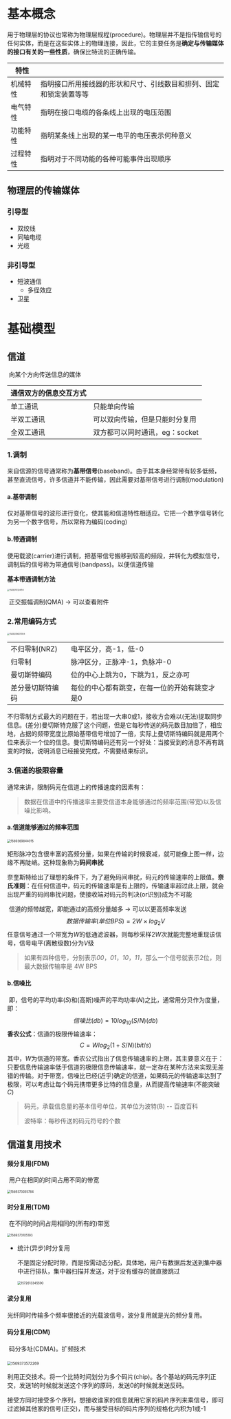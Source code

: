 # 基本概念

​	用于物理层的协议也常称为物理层规程(procedure)。物理层并不是指传输信号的任何实体，而是在这些实体上的物理连接，因此，它的主要任务是**确定与传输媒体的接口有关的一些性质**，确保比特流的正确传输。

| 特性     |                                                              |
| -------- | ------------------------------------------------------------ |
| 机械特性 | 指明接口所用接线器的形状和尺寸、引线数目和排列、固定和锁定装置等等 |
| 电气特性 | 指明在接口电缆的各条线上出现的电压范围                       |
| 功能特性 | 指明某条线上出现的某一电平的电压表示何种意义                 |
| 过程特性 | 指明对于不同功能的各种可能事件出现顺序                       |

## 物理层的传输媒体

### 引导型

- 双绞线
- 同轴电缆
- 光缆

### 非引导型

- 短波通信
  - 多径效应
- 卫星

# 基础模型

## 信道

​	向某个方向传送信息的媒体

| 通信双方的信息交互方式 |                                |
| ---------------------- | ------------------------------ |
| 单工通讯               | 只能单向传输                   |
| 半双工通讯             | 可以双向传输，但是只能时分复用 |
| 全双工通讯             | 双方都可以同时通讯，eg：socket |

### 1.调制

​	来自信源的信号通常称为**基带信号**(baseband)。由于其本身经常带有较多低频，甚至直流信号，许多信道并不能传输，因此需要对基带信号进行调制(modulation)

#### a.基带调制

​	仅对基带信号的波形进行变化，使其能和信道特性相适应。它把一个数字信号转化为另一个数字信号，所以常称为编码(coding)

#### b.带通调制

​	使用载波(carrier)进行调制，把基带信号搬移到较高的频段，并转化为模拟信号，调制后的信号称为带通信号(bandpass)。以便信道传输

**基本带通调制方法**

<img src="2 物理层.assets/1569210324114.png" alt="1569210324114" style="zoom: 33%;" />

​	正交振幅调制(QMA) -> 可以查看附件

### 2.常用编码方式

<img src="2 物理层.assets/1569209607004.png" alt="1569209607004" style="zoom: 33%;" />

|                  |                                               |
| ---------------- | --------------------------------------------- |
| 不归零制(NRZ)    | 电平区分，高-1，低-0                          |
| 归零制           | 脉冲区分，正脉冲-1，负脉冲-0                  |
| 曼切斯特编码     | 位的中心上跳为0，下跳为1，反之亦可            |
| 差分曼切斯特编码 | 每位的中心都有跳变，在每一位的开始有跳变才是0 |

​	不归零制方式最大的问题在于，若出现一大串0或1，接收方会难以(无法)提取同步信息。(差分)曼切斯特克服了这个问题，但是它每秒传送的码元数目加倍了，相应地，占据的频带宽度比原始基带信号增加了一倍，实际上曼切斯特编码就是用两个位来表示一个位的信息。曼切斯特编码还有另一个好处：当接受到的消息不再有跳变的时候，说明消息已经接受完成，不需要结束标识。

### 3.信道的极限容量

通常来讲，限制码元在信道上的传播速度的因素有：

> 数据在信道中的传播速率主要受信道本身能够通过的频率范围(带宽)以及信噪比影响。

#### a.信道能够通过的频率范围

<img src="2 物理层.assets/1569369844015.png" alt="1569369844015" style="zoom: 50%;" />

​	矩形脉冲包含很丰富的高频分量，如果在传输的时候衰减，就可能像上图一样，边缘不再陡峭。这种现象称为**码间串扰**

​	奈奎斯特给出了理想的条件下，为了避免码间串扰，码元的传输速率的上限值。**奈氏准则**：在任何信道中，码元的传输速率是有上限的，传输速率超过此上限，就会出现严重的码间串扰问题，使接收端对码元的判决(or识别)成为不可能

​	信道的频带越宽，即能通过的高频分量越多 -> 可以以更高频率发送
$$
数据传输率(单位BPS)=2W×log_2V
$$
​	     任意信号通过一个带宽为$W$的低通滤波器，则每秒采样$2W$次就能完整地重现该信号，信号电平(离散级数)分为$V$级 

> ​     如果有四种信号，分别表示*00*，*01*，*10*，*11*，那么一个信号就表示2位，则最大数据传输率是 4W BPS

#### b.信噪比

​	即，信号的平均功率($S$)和(高斯)噪声的平均功率($N$)之比，通常用分贝作为度量，即：
$$
信噪比(db)=10log_{10}(S/N)(db)
$$
**香农公式**：信道的极限传输速率：
$$
C=Wlog_{2}(1+S/N)(bit/s)
$$
​	其中，$W$为信道的带宽。香农公式指出了信息传输速率的上限，其主要意义在于：只要信息传输速率低于信道的极限信息传输速率，就一定存在某种方法来实现无差错的传输。对于带宽，信噪比已经(近乎)确定的信道，如果码元的传输速率达到了极限，可以考虑让每个码元携带更多比特的信息量，从而提高传输速率(不能突破$C$)

>  码元，承载信息量的基本信号单位，其单位为波特(B) 		-- 百度百科
>
> 波特率：每秒传送的码元符号的个数

## 信道复用技术

#### 频分复用(FDM)

​	用户在相同的时间占用不同的带宽

<img src="2 物理层.assets/1569373055784.png" alt="1569373055784" style="zoom:50%;" />

#### 时分复用(TDM)

​	在不同的时间占用相同的(所有的)带宽

<img src="2 物理层.assets/1569373105193.png" alt="1569373105193" style="zoom:50%;" />

- 统计(异步)时分复用

  不是固定分配时隙，而是按需动态分配，具体地，用户有数据后发送到集中器中进行排队，集中器扫描并发送，对于没有缓存的就直接跳过
  
  <img src="2 物理层.assets/1572613345590.png" alt="1572613345590" style="zoom:50%;" />

#### 波分复用

​	光纤同时传输多个频率很接近的光载波信号，波分复用就是光的频分复用。

#### 码分复用(CDM)

​	码分多址(CDMA)。扩频技术

​	<img src="2 物理层.assets/1569373572269.png" alt="1569373572269" style="zoom:60%;" />

​	利用正交技术。将一个比特时间划分为多个码片(chip)。各个基站的码元序列正交，发送1的时候就发送这个序列的原码，发送0的时候就发送反码。

​	接受方同时接受多个序列，想接收谁家的信息就用它家的码片序列来乘信号，即可过滤掉其他家的信号(正交)，而与接受目标的码片序列的规格化内积为1或-1